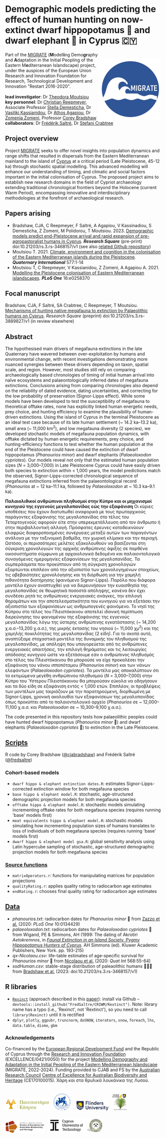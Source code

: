 # Demographic models predicting the effect of human hunting on now-extinct dwarf hippopotamus 🦛 and dwarf elephant 🐘 in Cyprus 🇨🇾
<a href="https://www.ucy.ac.cy/migrate/"><img align="right" src="www/MIGRATElogo.jpg" width="200" style="margin-top: 20px"></a>

Part of the <a href="https://www.ucy.ac.cy/migrate/">MIGRATE</a> (<strong>M</strong>odell<strong>i</strong>ng Demo<strong>gr</strong>aphy and <strong>A</strong>daptation in the Initial Peopling of the Eastern M<strong>e</strong>diterranean Islandscape) project, under the auspices of the European Union Research and Innovation Foundation for Research, Technological Development and Innovation "Restart 2016-2020".
<br>
<br>
<strong>lead investigator</strong>: Dr <a href="https://ucy.academia.edu/TheodoraMoutsiou">Theodora Moutsiou</a><br>
<strong>key personnel</strong>: Dr <a href="https://scholar.google.com.au/citations?user=BU25ogMAAAAJ&hl=en">Christian Reepmeyer</a>, Associate Professor <a href="https://www.ucy.ac.cy/directory/en/profile/demest">Stella Demesticha</a>, Dr <a href="https://www.ucy.ac.cy/directory/en/profile/arkasian">Vasiliki Kassianidou</a>, Dr <a href="https://www.cut.ac.cy/faculties/fet/ceg/staff/athos.agapiou/?languageId=1">Athos Agapiou</a>, Dr <a href="https://www.researchgate.net/profile/Zomenia-Zomeni">Zomenia Zomeni</a>, Professor <a href="https://globalecologyflinders.com/people/#DIRECTOR">Corey Bradshaw</a><br>
<strong>collaborators</strong>: Dr <a href="https://globalecologyflinders.com/people/#COORDINATOR">Frédérik Saltré</a>, Dr <a href="https://qcnr.usu.edu/directory/envs/faculty/crabtree-stefani">Stefani Crabtree</a>
<br>
## Project overview
Project <a href="https://www.ucy.ac.cy/migrate/">MIGRATE</a> seeks to offer novel insights into population dynamics and range shifts that resulted in dispersals from the Eastern Mediterranean mainland to the island of <a href="https://www.google.com/maps/place/Cyprus/@35.1670135,32.765821,9z/">Cyprus</a> at a critical period (Late Pleistocene, 45-12 ka) through stochastic spatial modelling. This advanced modelling will  enhance our understanding of timing, and climatic and social factors important in the initial colonisation of Cyprus. The proposed project aims to establish new research domains in the field of Cypriot archaeology extending traditional chronological frontiers beyond the Holocene (current Warm Period), encompassing innovative and interdisciplinary methodologies at the forefront of archaeological research.

## Papers arising
- Bradshaw, CJA, C Reepmeyer, F Saltré, A Agapiou, V Kassinadiou, S Demesticha, Z Zomeni, M Polidorou, T Moutsiou. 2023. <a href="http://doi.org/10.21203/rs.3.rs-3468157/v1">Demographic models predict end-Pleistocene arrival and rapid expansion of pre-agropastoralist humans in Cyprus</a>. <em><strong>Research Square</strong></em> (pre-print) doi:10.21203/rs.3.rs-3468157/v1 (see also <a href="https://github.com/cjabradshaw/CyprusHumanPleistocene">related Github repository</a>)
- Moutsiou T. 2021. <a href="http://doi.org/10.1016/j.quaint.2020.09.012">Climate, environment and cognition in the colonisation of the Eastern Mediterranean islands during the Pleistocene</a>.  <em><strong>Quaternary International</strong></em> 577:1-14
- Moutsiou T, C Reepmeyer, V Kassianidou, Z Zomeni, A Agapiou A. 2021. <a href="http://doi.org/10.1371/journal.pone.0258370">Modelling the Pleistocene colonisation of Eastern Mediterranean islandscapes</a>. <em><strong>PLoS One</strong></em> 16:e0258370

## Focal manuscript
Bradshaw, CJA, F Saltré, SA Crabtree, C Reepmeyer, T Moutsiou. <a href="http://doi.org/10.21203/rs.3.rs-3889827/v1">Mechanisms of hunting native megafauna to extinction by Palaeolithic humans on Cyprus</a>. <em>Research Square</em> (preprint) doi:10.21203/rs.3.rs-3889827/v1 (in review elsewhere)

## Abstract
The hypothesised main drivers of megafauna extinctions in the late Quaternary have wavered between over-exploitation by humans and environmental change, with recent investigations demonstrating more nuanced synergies between these drivers depending on taxon, spatial scale, and region. However, most studies still rely on comparing archaeologically based chronologies of timing of initial human arrival into naïve ecosystems and palaeontologically inferred dates of megafauna extinctions. Conclusions arising from comparing chronologies also depend on the reliability of dated evidence, dating uncertainties, and correcting for the low probability of preservation (Signor-Lipps effect). While some models have been developed to test the susceptibility of megafauna to theoretical offtake rates, none has explicitly linked human energetic needs, prey choice, and hunting efficiency to examine the plausibility of human-driven extinctions. Using the island of Cyprus in the terminal Pleistocene as an ideal test case because of its late human settlement (~ 14.2 ka–13.2 ka), small area (~ 11,000 km<sup>2</sup>), and low megafauna diversity (2 species), we developed stochastic models of megafauna population dynamics, with offtake dictated by human energetic requirements, prey choice, and hunting-efficiency functions to test whether the human population at the end of the Pleistocene could have caused the extinction of dwarf hippopotamus (<em>Phanourios minor</em>) and dwarf elephants (<em>Palaeoloxodon cypriotes</em>). Our models reveal not only that the estimated human population sizes (<em>N</em> = 3,000–7,000) in Late Pleistocene Cyprus could have easily driven both species to extinction within < 1,000 years, the model predictions match the observed, Signor-Lipps-corrected chronological sequence of megafauna extinctions inferred from the palaeontological record (<em>Phanourios</em> at ~ 12 ka–11.1 ka, followed by <em>Palaeoloxodon</em> at ~ 10.3 ka–9.1 ka).

<strong>Παλαιολιθικοί ανθρώπινοι πληθυσμοί στην Κύπρο και οι μηχανισμοί κυνηγιού της εγγενούς μεγαλοπανίδας εώς την εξαφάνιση</strong>
Οι κύριες υποθέσεις που έχουν διατυπωθεί αναφορικά με τους πρωταρχικούς παράγοντες εξαφάνισης της μεγαλοπανίδας στο τέλος του Τεταρτογενούς αφορούν είτε στην υπερεκμετάλλευση από τον άνθρωπο ή στην περιβαλλοντική αλλαγή. Πρόσφατες έρευνες καταδεικνύουν ελαφρώς διαφοροποιημένες συνέργειες μεταξύ αυτών των παραγόντων ανάλογα με την ταξινομική βαθμίδα, την χωρική κλίμακα και την περιοχή. Ωστόσο, οι περισσότερες μελέτες εξακολουθούν να βασίζονται στη σύγκριση χρονολογιών της αρχικής ανθρώπινης άφιξης σε παρθένα οικοσυστήματα σύμφωνα με αρχαιολογικά δεδομένα και παλαιοντολογικά συναγόμενες ημερομηνίες εξαφανίσεων της μεγαλοπανίδας. Τα συμπεράσματα που προκύπτουν από τη σύγκριση χρονολογιών εξαρτώνται επιπλέον από την αξιοπιστία των χρονολογημένων στοιχείων, τις αβεβαιότητες χρονολόγησης και τη διόρθωση για την χαμηλή πιθανότητα διατήρησης (φαινόμενο Signor-Lipps). Παρόλο που διάφορα μοντέλα έχουν αναπτυχθεί για να διερευνήσουν την ευαισθησία της μεγαλοπανίδας σε θεωρητικά ποσοστά απόληψης, κανένα δεν έχει συνδέσει ρητά τις ανθρώπινες ενεργειακές ανάγκες, την επιλογή θηραμάτων και την αποτελεσματικότητα του κυνηγιού για να εξετάσει την αξιοπιστία των εξαφανίσεων ως ανθρωπογενές φαινόμενο. Το νησί της Κύπρου στο τέλος του Πλειστόκαινου αποτελεί ιδανική περίπτωση διερεύνησης του φαινομένου της εξαφάνισης της εγγενούς μεγαλοπανίδας λόγω της ύστερης ανθρώπινης εγκατάστασης (~ 14,200 χ.α.σ.–13,200 χ.α.σ.), της μικρής έκτασης του νησιού (~ 11,000 χμ<sup>2</sup>) και της χαμηλής ποικιλότητας της μεγαλοπανίδας (2 είδη). Για το σκοπό αυτό, αναπτύξαμε στοχαστικά μοντέλα της δυναμικής του πληθυσμού της μεγαλοπανίδας, με απόληψη που υπαγορεύεται από τις ανθρώπινες ενεργειακές απαιτήσεις, την επιλογή θηράματος και τις λειτουργίες απόδοσης κυνηγιού ώστε να εξετάσουμε εάν ο ανθρώπινος πληθυσμός στο τέλος του Πλειστόκαινου θα μπορούσε να είχε προκαλέσει την εξαφάνιση του νάνου ιπποπόταμου (<em>Phanourios minor</em>) και των νάνων ελεφάντων (<em>Palaeoloxodon cypriotes</em>). Τα μοντέλα μας αποκαλύπτουν ότι τα εκτιμώμενα μεγέθη ανθρώπινου πληθυσμού (<em>N</em> = 3,000–7,000) στην Κύπρο του Ύστερου Πλειστόκαινου θα μπορούσαν εύκολα να οδηγήσουν και τα δύο είδη σε εξαφάνιση εντός < 1,000 ετών. Επιπλέον, οι προβλέψεις των μοντέλων μας ταιριάζουν με την παρατηρούμενη, διορθωμένη με Signor-Lipps, χρονική ακολουθία των εξαφανίσεων της μεγαλοπανίδας όπως προκύπτει από το παλαιοντολογικό αρχείο (<em>Phanourios</em> σε ~ 12,000–11,100 χ.α.σ. και <em>Palaeoloxodon</em> σε ~ 10,300–9,100 χ.α.σ.).

The code presented in this repository tests how palaeolithic peoples could have hunted dwarf hippopotamus (<em>Phanourios minor</em> 🦛) and dwarf elephants (<em>Palaeoloxodon cypriotes</em> 🐘) to extinction in the Late Pleistocene.

## <a href="https://github.com/cjabradshaw/CyprusHippoElephant/tree/main/scripts">Scripts</a>
R code by Corey Bradshaw (<a href="http://github.com/cjabradshaw">@cjabradshaw</a>) and Frédérik Saltré (<a href="http://github.com/fredsaltre">@fredsaltre</a>)

### Cohort-based models
- <code>dwarf hippo & elephant extinction dates.R</code>: estimates Signor-Lipps-corrected extinction window for both megafauna species
- <code>base hippo & elephant model.R</code>: stochastic, age-structured demographic projection models for both megafauna species
- <code>offtake hippo & elephant model.R</code>: stochastic models simulating incrementing offtake rates for both megafauna species (requires running 'base' models first)
- <code>meat equivalents hippo & elephant model.R</code>: stochastic models simulating how incrementing population sizes of humans translates to loss of individuals of both megafauna species (requires running 'base' models first)
- <code>dwarf hippo & elephant model gsa.R</code>: global sensitivity analysis using Latin hypercube sampling of stochastic, age-structured demographic projection models for both megafauna species

### <a href="https://github.com/cjabradshaw/CyprusHippoElephant/tree/main/scripts/source">Source functions</a>
- <code>matrixOperators.r</code>: functions for manipulating matrices for population projections
- <code>qualityRating.r</code>: applies quality rating to radiocarbon age estimates
- <code>endRating.r</code>: chooses final quality rating for radiocarbon age estimates

## <a href="https://github.com/cjabradshaw/CyprusHippoElephant/tree/main/data">Data</a>
- <em>phanourios.txt</em>: radiocarbon dates for <em>Phanourios minor</em> 🦛 from <a href="http://doi.org/10.1371/journal.pone.0134429">Zazzo et al.</a> (2020: <em>PLoS One</em> 10:0134429)
- <em>palaeoloxodon.txt</em>: radiocarbon dates for <em>Palaeoloxodon cypriotes</em> 🐘 from Wigand, PE & Simmons, AH (1999: The dating of Akrotiri <em>Aetokremnos</em>, in <a href="https://link.springer.com/book/10.1007/b109876"><em>Faunal Extinction in an Island Society. Pygmy Hippopotamus Hunters of Cyprus</em></a>. AH Simmons (ed). Kluwer Academic Publishers, New York. pp. 193-215)
- <em>qx-Nicolaou.csv</em>: life-table estimates of age-specific survival for <em>Phanourios minor</em> 🦛 from <a href="http://doi.org/10.1016/j.quaint.2020.09.016">Nicolaou et al.</a> (2020: <em>Quat Int</em> 568:55-64)
- <em>ssdHuman.csv</em>: stable-stage distribution of paleaolithic humans 🧑‍🤝‍🧑 from <a href="http://doi.org/10.21203/rs.3.rs-3468157/v1">Bradshaw et al.</a> (2023: doi:10.21203/rs.3.rs-3468157/v1)

## R libraries
- <a href="https://github.com/FredSaltre/CRIWM/"><code>Rexinct</code></a> (approach described in this <a href="https://doi.org/10.1016/j.quageo.2023.101489">paper</a>): install via Github – <code>devtools::install_github("FredSaltre/CRIWM/Rextinct")</code>. Note: library name has a typo (i.e., 'Rexinct', not 'Rextinct'), so you need to call <code>library(Rexinct)</code> until it is rectified
- <code>dplyr</code>, <code>plotly</code>, <code>ggpubr</code>, <code>truncnorm</code>, <code>doSNOW</code>, <code>iterators</code>, <code>snow</code>, <code>foreach</code>, <code>lhs</code>, <code>data.table</code>, <code>dismo</code>, <code>gbm</code>

### Acknowledgements
Co-financed by the <a href="https://ec.europa.eu/regional_policy/funding/erdf_en">European Regional Development Fund</a> and the Republic of Cyprus through the <a href="https://www.research.org.cy/en/">Research and Innovation Foundation</a> (EXCELLENCE/0421/0050) for the project <a href="https://www.ucy.ac.cy/migrate/">Modelling Demography and Adaptation in the Initial Peopling of the Eastern Mediterranean Islandscape</a> (MIGRATE, 2022-2024). Funding provided to CJAB and FS by the <a href="https://www.arc.gov.au">Australian Research Council</a> <a href="https://EpicAustralia.org.au">Centre of Excellence for Australian Biodiversity and Heritage</a> (CE170100015). Χάρη και στα θρυλικά λουκάνικα της Λυσού.
<br>
<p><a href="https://www.ucy.ac.cy"><img align="bottom-left" src="www/UCypruslogo.png" alt="UCyprus logo" height="40" style="margin-top: 20px"></a> &nbsp; <a href="http://www.dainst.org"><img align="bottom-left" src="www/DAIlogo.png" alt="DAI logo" height="55" style="margin-top: 20px"></a> &nbsp; &nbsp; <a href="https://www.flinders.edu.au"><img align="bottom-left" src="www/Flinders_University_Logo_Horizontal_RGB_Master.png" alt="Flinders University logo" height="30" style="margin-top: 20px"></a> &nbsp; <a href="https://globalecologyflinders.com"><img align="bottom-left" src="www/GEL Logo Kaurna New Transp-2.png" alt="GEL logo" height="55" style="margin-top: 20px"></a> &nbsp; &nbsp; <a href="https://EpicAustralia.org.au"><img align="bottom-left" src="www/CabahFCL.jpg" alt="CABAH logo" height="40" style="margin-top: 20px"></a> &nbsp; <a href="https://www.cut.ac.cy"><img align="bottom-left" src="www/CUTlogoblack.png" alt="CUT logo" height="50" style="margin-top: 20px"></a><a href="https://www.moa.gov.cy/moa/gsd/gsd.nsf/dmlIndex_en/dmlIndex_en"><img align="bottom-left" src="www/CGSlogo.png" alt="CGS logo" height="45" style="margin-top: 20px"></a></p>
